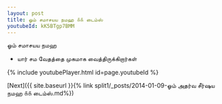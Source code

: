 ```yaml
---
layout: post
title: ஓம் சமாசயய நமஹ ௧௧ டைம்ஸ்
youtubeId: kK5BTgp7BMM
---
```

 
 
 ஓம் சமாசயய நமஹ  
 
 -  யார் சம வேதத்தை முகமாக வைத்திருக்கிறார்கள் 
 
  
 
  
 
 
 
 
 
 


{% include youtubePlayer.html id=page.youtubeId %}
 
[Next]({{ site.baseurl }}{% link  split1/_posts/2014-01-09-ஓம் அதர்வ சீர்ஷய நமஹ ௧௧ டைம்ஸ்.md%})
 
